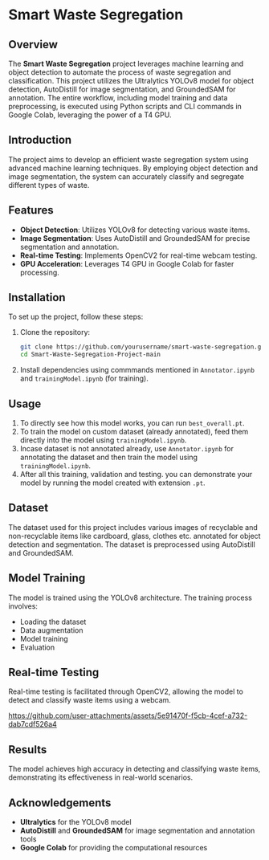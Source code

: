 # Smart Waste Segregation

## Overview
The **Smart Waste Segregation** project leverages machine learning and object detection to automate the process of waste segregation and classification. This project utilizes the Ultralytics YOLOv8 model for object detection, AutoDistill for image segmentation, and GroundedSAM for annotation. The entire workflow, including model training and data preprocessing, is executed using Python scripts and CLI commands in Google Colab, leveraging the power of a T4 GPU.

## Introduction
The project aims to develop an efficient waste segregation system using advanced machine learning techniques. By employing object detection and image segmentation, the system can accurately classify and segregate different types of waste.

## Features
- **Object Detection**: Utilizes YOLOv8 for detecting various waste items.
- **Image Segmentation**: Uses AutoDistill and GroundedSAM for precise segmentation and annotation.
- **Real-time Testing**: Implements OpenCV2 for real-time webcam testing.
- **GPU Acceleration**: Leverages T4 GPU in Google Colab for faster processing.

## Installation
To set up the project, follow these steps:
1. Clone the repository:
    ```bash
    git clone https://github.com/yourusername/smart-waste-segregation.git
    cd Smart-Waste-Segregation-Project-main
    ```
2. Install dependencies using commmands mentioned in `Annotator.ipynb` and `trainingModel.ipynb` (for training).

## Usage
1. To directly see how this model works, you can run `best_overall.pt`.
2. To train the model on custom dataset (already annotated), feed them directly into the model using `trainingModel.ipynb`.
3. Incase dataset is not annotated already, use `Annotator.ipynb` for annotating the dataset and then train the model using `trainingModel.ipynb`.
4. After all this training, validation and testing. you can demonstrate your model by running the model created with extension `.pt`.

## Dataset
The dataset used for this project includes various images of recyclable and non-recyclable items like cardboard, glass, clothes etc. annotated for object detection and segmentation. The dataset is preprocessed using AutoDistill and GroundedSAM.

## Model Training
The model is trained using the YOLOv8 architecture. The training process involves:
- Loading the dataset
- Data augmentation
- Model training
- Evaluation

## Real-time Testing
Real-time testing is facilitated through OpenCV2, allowing the model to detect and classify waste items using a webcam.

https://github.com/user-attachments/assets/5e91470f-f5cb-4cef-a732-dab7cdf526a4

## Results
The model achieves high accuracy in detecting and classifying waste items, demonstrating its effectiveness in real-world scenarios.

## Acknowledgements
- **Ultralytics** for the YOLOv8 model
- **AutoDistill** and **GroundedSAM** for image segmentation and annotation tools
- **Google Colab** for providing the computational resources

